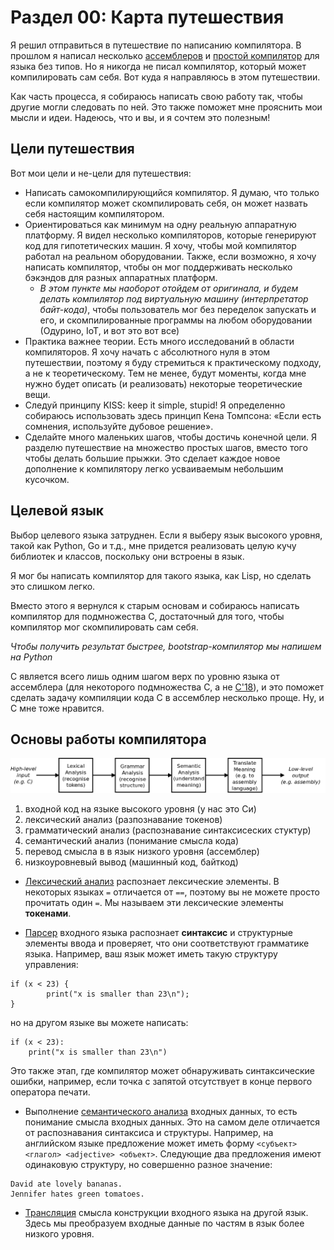 # Раздел 00: Карта путешествия

Я решил отправиться в путешествие по написанию компилятора. В прошлом я написал
несколько
[ассемблеров](https://github.com/DoctorWkt/pdp7-unix/blob/master/tools/as7) и
[простой компилятор](https://github.com/DoctorWkt/h-compiler) для языка без
типов. Но я никогда не писал компилятор, который может компилировать сам себя.
Вот куда я направляюсь в этом путешествии.

Как часть процесса, я собираюсь написать свою работу так, чтобы другие могли
следовать по ней. Это также поможет мне прояснить мои мысли и идеи. Надеюсь, что
и вы, и я сочтем это полезным!

## Цели путешествия

Вот мои цели и не-цели для путешествия:
* Написать самокомпилирующийся компилятор. Я думаю, что только если компилятор
  может скомпилировать себя, он может назвать себя настоящим компилятором.
* Ориентироваться как минимум на одну реальную аппаратную платформу. Я видел
  несколько компиляторов, которые генерируют код для гипотетических машин. Я
  хочу, чтобы мой компилятор работал на реальном оборудовании. Также, если
  возможно, я хочу написать компилятор, чтобы он мог поддерживать несколько
  бэкэндов для разных аппаратных платформ.
  * *В этом пункте мы наоборот отойдем от оригинала, и будем делать компилятор
    под виртуальную машину (интерпретатор байт-кода)*, чтобы пользователь мог без
    переделок запускать и его, и скомпилированные программы на любом
    оборудовании (Одурино, IoT, и вот это вот все)
* Практика важнее теории. Есть много исследований в области компиляторов. Я хочу
  начать с абсолютного нуля в этом путешествии, поэтому я буду стремиться к
  практическому подходу, а не к теоретическому. Тем не менее, будут моменты,
  когда мне нужно будет описать (и реализовать) некоторые теоретические вещи.
* Следуй принципу KISS: keep it simple, stupid! Я определенно собираюсь
  использовать здесь принцип Кена Томпсона: «Если есть сомнения, используйте
  дубовое решение».
* Сделайте много маленьких шагов, чтобы достичь конечной цели. Я разделю
  путешествие на множество простых шагов, вместо того чтобы делать большие
  прыжки. Это сделает каждое новое дополнение к компилятору легко усваиваемым
  небольшим кусочком.

## Целевой язык

Выбор целевого языка затруднен. Если я выберу язык высокого уровня, такой как
Python, Go и т.д., мне придется реализовать целую кучу библиотек и классов,
поскольку они встроены в язык.

Я мог бы написать компилятор для такого языка, как Lisp, но сделать это слишком легко.

Вместо этого я вернулся к старым основам и собираюсь написать компилятор для
подмножества C, достаточный для того, чтобы компилятор мог скомпилировать сам
себя.

*Чтобы получить результат быстрее, bootstrap-компилятор мы напишем на Python*

C является всего лишь одним шагом верх по уровню языка от ассемблера (для
некоторого подмножества C, а не
[C'18](https://en.wikipedia.org/wiki/C18_(C_standard_revision))), и это поможет
сделать задачу компиляции кода C в ассемблер несколько проще. Ну, и C мне тоже
нравится.

## Основы работы компилятора

![](parsing_steps.png)

1. входной код на языке высокого уровня (у нас это Си)
1. лексический анализ (разпознавание токенов)
1. грамматический анализ (распознавание синтаксисеских стуктур)
1. семантический анализ (понимание смысла кода)
1. перевод смысла в в язык низкого уровня (ассемблер)
1. низкоуровневый вывод (машинный код, байткод)

* [Лексический анализ](https://en.wikipedia.org/wiki/Lexical_analysis)
  распознает лексические элементы. В некоторых языках `=` отличается от `==`,
  поэтому вы не можете просто прочитать один `=`. Мы называем эти лексические
  элементы **токенами**.

* [Парсер](https://en.wikipedia.org/wiki/Parsing) входного языка распознает
  **синтаксис** и структурные элементы ввода и проверяет, что они соответствуют
  грамматике языка. Например, ваш язык может иметь такую структуру управления:

```
if (x < 23) {
        print("x is smaller than 23\n");
}
```

но на другом языке вы можете написать:

```
if (x < 23):
    print("x is smaller than 23\n")
```

Это также этап, где компилятор может обнаруживать синтаксические ошибки,
например, если точка с запятой отсутствует в конце первого оператора печати.

* Выполнение [семантического анализа](https://en.wikipedia.org/wiki/Semantic_analysis_(compilers))
  входных данных, то есть понимание смысла входных данных. Это на самом деле
  отличается от распознавания синтаксиса и структуры. Например, на английском
  языке предложение может иметь форму `<субъект> <глагол> <adjective> <объект>`.
  Следующие два предложения имеют одинаковую структуру, но совершенно разное
  значение:

```
David ate lovely bananas.
Jennifer hates green tomatoes.
```

* [Трансляция](https://en.wikipedia.org/wiki/Code_generation_(compiler)) смысла
  конструкции входного языка на другой язык. Здесь мы преобразуем входные данные
  по частям в язык более низкого уровня.

